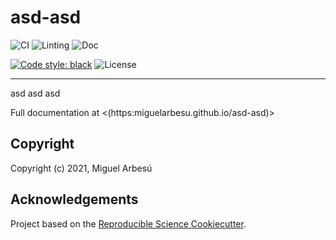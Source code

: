# asd-asd

![CI](https://github.com/miguelarbesu/asd-asd/actions/workflows/CI.yaml/badge.svg)
![Linting](https://github.com/miguelarbesu/asd-asd/actions/workflows/linting.yaml/badge.svg)
![Doc](https://github.com/miguelarbesu/asd-asd/actions/workflows/doc.yaml/badge.svg)


[![Code style: black](https://img.shields.io/badge/code%20style-black-000000.svg)](https://github.com/psf/black)
![License](https://img.shields.io/github/license/miguelarbesu/asd-asd)

---

asd asd asd

Full documentation at <(https:miguelarbesu.github.io/asd-asd)>

## Copyright

Copyright (c) 2021, Miguel Arbesú

## Acknowledgements
 
Project based on the [Reproducible Science Cookiecutter](https://github.com/miguelarbesu/cookiecutter-reproducible-science).

